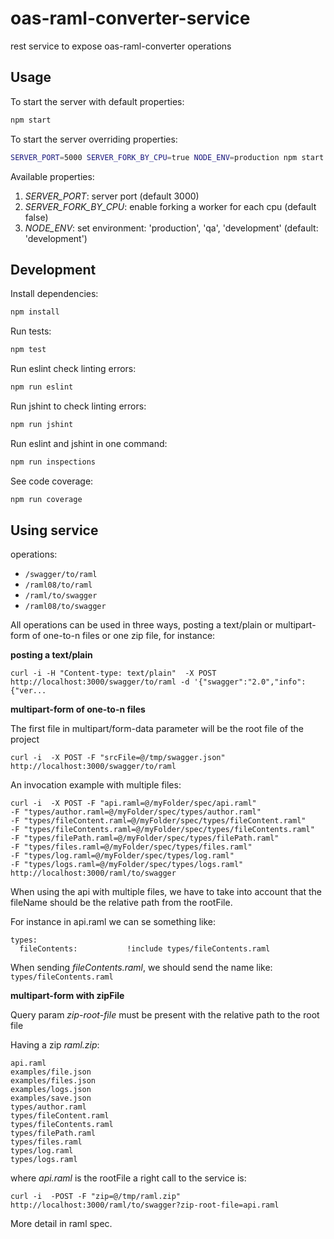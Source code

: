 # oas-raml-converter-service
rest service to expose oas-raml-converter operations

## Usage

To start the server with default properties:
```bash
npm start
```

To start the server overriding properties:
```bash
SERVER_PORT=5000 SERVER_FORK_BY_CPU=true NODE_ENV=production npm start
```

Available properties:

1. *SERVER_PORT*: server port (default 3000)
2. *SERVER_FORK_BY_CPU*: enable forking a worker for each cpu (default false)
3. *NODE_ENV*: set environment: 'production', 'qa', 'development' (default: 'development')


## Development

Install dependencies:
```bash
npm install
```

Run tests:
```bash
npm test
```

Run eslint check linting errors:
```bash
npm run eslint
```

Run jshint to check linting errors:
```bash
npm run jshint
```

Run eslint and jshint in one command:
```bash
npm run inspections
```
 
See code coverage:
```bash
npm run coverage
```


## Using service

operations:

* `/swagger/to/raml`
* `/raml08/to/raml`
* `/raml/to/swagger`
* `/raml08/to/swagger`

All operations can be used in three ways, posting a text/plain or multipart-form of one-to-n files or one zip file, for instance:

**posting a text/plain**
```
curl -i -H "Content-type: text/plain"  -X POST http://localhost:3000/swagger/to/raml -d '{"swagger":"2.0","info":{"ver...
```

**multipart-form of one-to-n files**

The first file in multipart/form-data parameter will be the root file of the project
```
curl -i  -X POST -F "srcFile=@/tmp/swagger.json" http://localhost:3000/swagger/to/raml
```

An invocation example with multiple files:
```
curl -i  -X POST -F "api.raml=@/myFolder/spec/api.raml" 
-F "types/author.raml=@/myFolder/spec/types/author.raml" 
-F "types/fileContent.raml=@/myFolder/spec/types/fileContent.raml" 
-F "types/fileContents.raml=@/myFolder/spec/types/fileContents.raml" 
-F "types/filePath.raml=@/myFolder/spec/types/filePath.raml" 
-F "types/files.raml=@/myFolder/spec/types/files.raml" 
-F "types/log.raml=@/myFolder/spec/types/log.raml"  
-F "types/logs.raml=@/myFolder/spec/types/logs.raml" http://localhost:3000/raml/to/swagger
```

When using the api with multiple files, we have to take into account that the fileName should be the relative path from the rootFile.

For instance in api.raml we can se something like:

```
types:
  fileContents:           !include types/fileContents.raml
```

When sending _fileContents.raml_, we should send the name like: `types/fileContents.raml`


**multipart-form with zipFile**

Query param _zip-root-file_ must be present with the relative path to the root file

Having a zip _raml.zip_: 

```
api.raml
examples/file.json
examples/files.json
examples/logs.json
examples/save.json
types/author.raml
types/fileContent.raml
types/fileContents.raml
types/filePath.raml
types/files.raml
types/log.raml
types/logs.raml
```
where _api.raml_ is the rootFile a right call to the service is:

```
curl -i  -POST -F "zip=@/tmp/raml.zip" http://localhost:3000/raml/to/swagger?zip-root-file=api.raml
```



More detail in raml spec.
